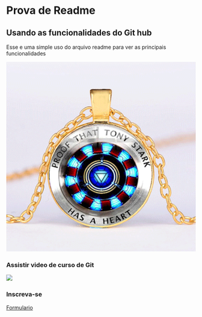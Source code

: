 # Prova de Readme
## Usando as funcionalidades do Git hub

Esse e uma simple uso do arquivo readme para ver as principais funcionalidades


 ![Relogio animado ](https://github.com/maxiamikel/ads20/blob/master/relogio.jpg)
### Assistir video de curso de Git
[![](http://img.youtube.com/vi/T70t3mDiwvg/0.jpg)](http://www.youtube.com/watch?v=T70t3mDiwvg "Curso inicial de GitHub")

### Inscreva-se
[Formulario](http://www.youtube.com/watch?v=T70t3mDiwvg "Curso inicial de GitHub")
